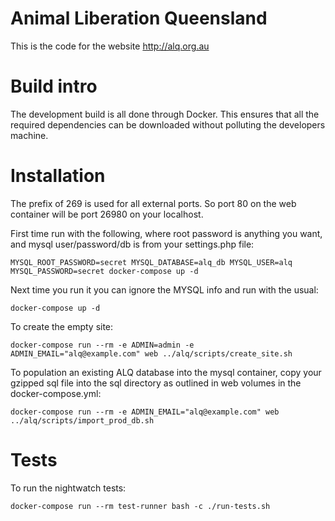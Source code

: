 Animal Liberation Queensland
============================

This is the code for the website http://alq.org.au


# Build intro

The development build is all done through Docker.  This ensures that all the required dependencies can be downloaded without polluting the developers machine.


# Installation

The prefix of 269 is used for all external ports.  So port 80 on the web container will be port 26980 on your localhost.

First time run with the following, where root password is anything you want, and mysql user/password/db is from your settings.php file:

    MYSQL_ROOT_PASSWORD=secret MYSQL_DATABASE=alq_db MYSQL_USER=alq MYSQL_PASSWORD=secret docker-compose up -d

Next time you run it you can ignore the MYSQL info and run with the usual:

    docker-compose up -d

To create the empty site:

    docker-compose run --rm -e ADMIN=admin -e ADMIN_EMAIL="alq@example.com" web ../alq/scripts/create_site.sh

To population an existing ALQ database into the mysql container, copy your gzipped sql file into the sql directory as outlined in web volumes in the docker-compose.yml:

    docker-compose run --rm -e ADMIN_EMAIL="alq@example.com" web ../alq/scripts/import_prod_db.sh

# Tests

To run the nightwatch tests:

    docker-compose run --rm test-runner bash -c ./run-tests.sh


